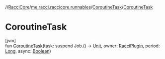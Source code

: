 //[RacciCore](../../../index.md)/[me.racci.raccicore.runnables](../index.md)/[CoroutineTask](index.md)/[CoroutineTask](-coroutine-task.md)

# CoroutineTask

[jvm]\
fun [CoroutineTask](-coroutine-task.md)(task: suspend Job.() -&gt; [Unit](https://kotlinlang.org/api/latest/jvm/stdlib/kotlin/-unit/index.html), owner: [RacciPlugin](../../me.racci.raccicore/-racci-plugin/index.md), period: [Long](https://kotlinlang.org/api/latest/jvm/stdlib/kotlin/-long/index.html), async: [Boolean](https://kotlinlang.org/api/latest/jvm/stdlib/kotlin/-boolean/index.html))
